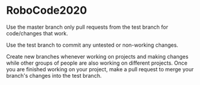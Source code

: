 # RoboCode2020

Use the master branch only pull requests from the test branch for code/changes that work.

Use the test branch to commit any untested or non-working changes.

Create new branches whenever working on projects and making changes while other groups of people are also working on different projects. Once you are finished working on your project, make a pull request to merge your branch's changes into the test branch.

